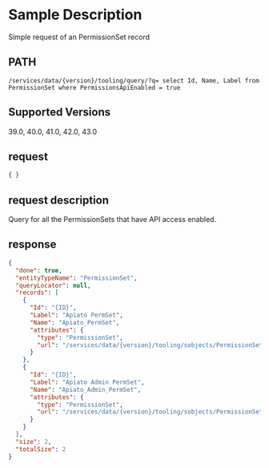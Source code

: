 # Sample Description
Simple request of an PermissionSet record

## PATH
```
/services/data/{version}/tooling/query/?q= select Id, Name, Label from PermissionSet where PermissionsApiEnabled = true
```
## Supported Versions
39.0, 40.0, 41.0, 42.0, 43.0

## request
 ```json
 { }
```

## request description
Query for all the PermissionSets that have API access enabled.

## response
```json
{
  "done": true,
  "entityTypeName": "PermissionSet",
  "queryLocator": null,
  "records": [
    {
      "Id": "{ID}",
      "Label": "Apiato PermSet",
      "Name": "Apiato_PermSet",
      "attributes": {
        "type": "PermissionSet",
        "url": "/services/data/{version}/tooling/sobjects/PermissionSet/{ID}"
      }
    },
    {
      "Id": "{ID}",
      "Label": "Apiato Admin PermSet",
      "Name": "Apiato_Admin_PermSet",
      "attributes": {
        "type": "PermissionSet",
        "url": "/services/data/{version}/tooling/sobjects/PermissionSet/{ID}"
      }
    }
  ],
  "size": 2,
  "totalSize": 2
}
```
